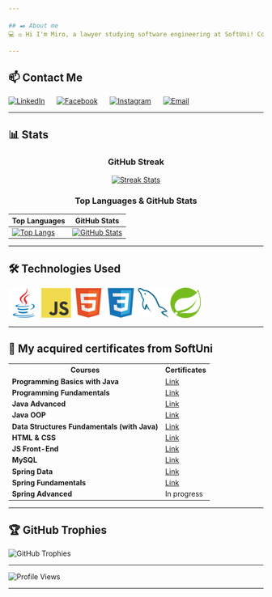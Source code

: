 ```yaml
---

## ✒️ About me
💻 ⚖ Hi I'm Miro, a lawyer studying software engineering at SoftUni! Combining my legal background with a passion for technology and programming.

---
```


## 📫 Contact Me
[![LinkedIn](https://img.icons8.com/color/48/000000/linkedin.png)](https://www.linkedin.com/in/miroslav-nedev-329045298)&nbsp;&nbsp;&nbsp;&nbsp;&nbsp;
[![Facebook](https://img.icons8.com/color/48/000000/facebook.png)](https://www.facebook.com/miroslav.nedev.96/)&nbsp;&nbsp;&nbsp;&nbsp;&nbsp;
[![Instagram](https://img.icons8.com/color/48/000000/instagram-new.png)](https://www.instagram.com/miroslav_nedev/)&nbsp;&nbsp;&nbsp;&nbsp;&nbsp;
[![Email](https://img.icons8.com/color/48/000000/email.png)](mailto:miroslav.en.nedev@gmail.com)&nbsp;&nbsp;&nbsp;&nbsp;&nbsp;

---

## 📊 Stats
<div align="center">

### GitHub Streak

[![Streak Stats](http://github-readme-streak-stats.herokuapp.com?user=Nedev-Miroslav&theme=dark&layout=compact)](https://github.com/Nedev-Miroslav)

</div>

<div align="center">
  
### Top Languages & GitHub Stats
  
| Top Languages | GitHub Stats |
|---|---|
| [![Top Langs](https://github-readme-stats.vercel.app/api/top-langs/?username=pylapp&layout=donut&langs_count=6&theme=dark)](https://github.com/Nedev-Miroslav/github-readme-stats) | [![GitHub Stats](https://github-readme-stats.vercel.app/api?username=Nedev-Miroslav&show_icons=true&include_all_commits=true&theme=dark&layout=compact&rank_icon=github)](https://github.com/Nedev-Miroslav/github-readme-stats) |

</div>

---

## 🛠️ Technologies Used
<img src="https://github.com/devicons/devicon/raw/v2.14.0/icons/java/java-original.svg" alt="Java" width="60" height="60"> <img src="https://github.com/devicons/devicon/raw/v2.14.0/icons/javascript/javascript-original.svg" alt="JavaScript" width="60" height="60"> <img src="https://github.com/devicons/devicon/raw/v2.14.0/icons/html5/html5-original.svg" alt="HTML" width="60" height="60"> <img src="https://github.com/devicons/devicon/raw/v2.14.0/icons/css3/css3-original.svg" alt="CSS" width="60" height="60"> <img src="https://github.com/devicons/devicon/raw/v2.14.0/icons/mysql/mysql-original.svg" alt="MySQL" width="60" height="60"> <img src="https://github.com/devicons/devicon/raw/v2.14.0/icons/spring/spring-original.svg" alt="Spring" width="60" height="60">

---

## 📄 My acquired certificates from SoftUni

<div align="center">

<table>
  <tr>
    <th>Courses</th>
    <th>Certificates</th>
  </tr>
  <tr>
    <td><b>Programming Basics with Java</b></td>
    <td><a href="https://softuni.bg/certificates/details/143565/8be11c3b">Link</a></td>
  </tr>
  <tr>
    <td><b>Programming Fundamentals</b></td>
    <td><a href="https://softuni.bg/certificates/details/167553/e33ce948">Link</a></td>
  </tr>
  <tr>
    <td><b>Java Advanced</b></td>
    <td><a href="https://softuni.bg/certificates/details/174490/fa6e2c97">Link</a></td>
  </tr>
  <tr>
    <td><b>Java OOP</b></td>
    <td><a href="https://softuni.bg/certificates/details/181384/8f2c8b6b">Link</a></td>
  </tr>
  <tr>
    <td><b>Data Structures Fundamentals (with Java)</b></td>
    <td><a href="https://softuni.bg/certificates/details/188062/d77d4f65">Link</a></td>
  </tr>
  <tr>
    <td><b>HTML & CSS</b></td>
    <td><a href="https://softuni.bg/certificates/details/190670/63b5b006">Link</a></td>
  </tr>
  <tr>
    <td><b>JS Front-End</b></td>
    <td><a href="https://softuni.bg/certificates/details/199089/a87c963e">Link</a></td>
  </tr>
  <tr>
    <td><b>MySQL</b></td>
    <td><a href="https://softuni.bg/certificates/details/202766/b1a76e05">Link</a></td>
  </tr>
  <tr>
    <td><b>Spring Data</b></td>
    <td><a href="https://softuni.bg/certificates/details/209333/2d43a525">Link</a></td>
  </tr>
  <tr>
    <td><b>Spring Fundamentals</b></td>
    <td><a href="https://softuni.bg/certificates/details/219319/0017c4d1">Link</a></td>
  </tr>
  <tr>
    <td><b>Spring Advanced</b></td>
    <td>In progress</td>
  </tr>
</table>

</div>

---

## 🏆 GitHub Trophies
![GitHub Trophies](https://github-profile-trophy.vercel.app/?username=Nedev-Miroslav&column=8&theme=onedark)

---

![Profile Views](https://komarev.com/ghpvc/?username=Nedev-Miroslav)

---



